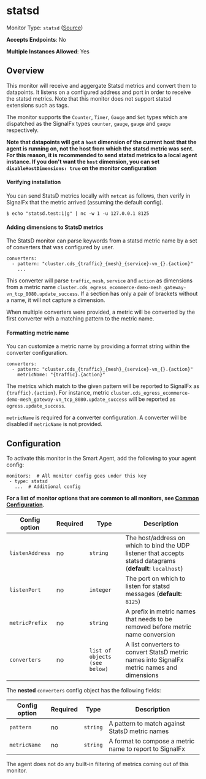 
<!--- Generated by to-integrations-repo script in Smart Agent repo, DO NOT MODIFY HERE --->
<!--- GENERATED BY gomplate from scripts/docs/templates/monitor-page.md.tmpl --->

# statsd

Monitor Type: `statsd` ([Source](https://github.com/signalfx/signalfx-agent/tree/main/pkg/monitors/statsd))

**Accepts Endpoints**: No

**Multiple Instances Allowed**: Yes

## Overview

This monitor will receive and aggergate Statsd metrics and convert them to
datapoints.  It listens on a configured address and port in order to
receive the statsd metrics.  Note that this monitor does not support statsd
extensions such as tags.

The monitor supports the `Counter`, `Timer`, `Gauge` and `Set` types which
are dispatched as the SignalFx types `counter`, `gauge`, `gauge` and
`gauge` respectively.

**Note that datapoints will get a `host` dimension of the current host that
the agent is running on, not the host from which the statsd metric was sent.
For this reason, it is recommended to send statsd metrics to a local agent
instance. If you don't want the `host` dimension, you can set
`disableHostDimensions: true` on the monitor configuration**

<!--- SETUP --->
#### Verifying installation

You can send StatsD metrics locally with `netcat` as follows, then verify
in SignalFx that the metric arrived (assuming the default config).

```
$ echo "statsd.test:1|g" | nc -w 1 -u 127.0.0.1 8125
```

<!--- SETUP --->
#### Adding dimensions to StatsD metrics

The StatsD monitor can parse keywords from a statsd metric name by a set of
converters that was configured by user.

```
converters:
  - pattern: "cluster.cds_{traffic}_{mesh}_{service}-vn_{}.{action}"
    ...
```

This converter will parse `traffic`, `mesh`, `service` and `action` as dimensions
from a metric name `cluster.cds_egress_ecommerce-demo-mesh_gateway-vn_tcp_8080.update_success`.
If a section has only a pair of brackets without a name, it will not capture a dimension.

When multiple converters were provided, a metric will be converted by the first converter with a
matching pattern to the metric name.

<!--- SETUP --->
#### Formatting metric name

You can customize a metric name by providing a format string within the converter configuration.

```
converters:
  - pattern: "cluster.cds_{traffic}_{mesh}_{service}-vn_{}.{action}"
    metricName: "{traffic}.{action}"
```

The metrics which match to the given pattern will be reported to SignalFx as `{traffic}.{action}`.
For instance, metric `cluster.cds_egress_ecommerce-demo-mesh_gateway-vn_tcp_8080.update_success`
will be reported as `egress.update_success`.

`metricName` is required for a converter configuration. A converter will be
disabled if `metricName` is not provided.


## Configuration

To activate this monitor in the Smart Agent, add the following to your
agent config:

```
monitors:  # All monitor config goes under this key
 - type: statsd
   ...  # Additional config
```

**For a list of monitor options that are common to all monitors, see [Common
Configuration](../monitor-config.html#common-configuration).**


| Config option | Required | Type | Description |
| --- | --- | --- | --- |
| `listenAddress` | no | `string` | The host/address on which to bind the UDP listener that accepts statsd datagrams (**default:** `localhost`) |
| `listenPort` | no | `integer` | The port on which to listen for statsd messages (**default:** `8125`) |
| `metricPrefix` | no | `string` | A prefix in metric names that needs to be removed before metric name conversion |
| `converters` | no | `list of objects (see below)` | A list converters to convert StatsD metric names into SignalFx metric names and dimensions |


The **nested** `converters` config object has the following fields:

| Config option | Required | Type | Description |
| --- | --- | --- | --- |
| `pattern` | no | `string` | A pattern to match against StatsD metric names |
| `metricName` | no | `string` | A format to compose a metric name to report to SignalFx |



The agent does not do any built-in filtering of metrics coming out of this
monitor.


